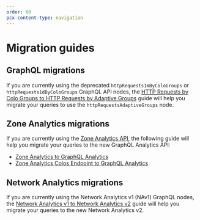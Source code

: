 ```yaml
---
order: 60
pcx-content-type: navigation
---
```


# Migration guides

## GraphQL migrations

If you are currently using the deprecated `httpRequests1mByColoGroups` or `httpRequests1dByColoGroups` GraphQL API nodes, the [HTTP Requests by Colo Groups to HTTP Requests by Adaptive Groups](/graphql-api/migration-guides/graphql-api-analytics/) guide will help you migrate your queries to use the `httpRequestsAdaptiveGroups` node.

## Zone Analytics migrations

If you are currently using the [Zone Analytics API](https://api.cloudflare.com/#zone-analytics-properties), the following guide will help you migrate your queries to the new GraphQL Analytics API:

*   [Zone Analytics to GraphQL Analytics](/graphql-api/migration-guides/zone-analytics/)
*   [Zone Analytics Colos Endpoint to GraphQL Analytics](/graphql-api/migration-guides/zone-analytics-colos/)

## Network Analytics migrations

If you are currently using the Network Analytics v1 (NAv1) GraphQL nodes, the [Network Analytics v1 to Network Analytics v2](/graphql-api/migration-guides/network-analytics-v2) guide will help you migrate your queries to the new Network Analytics v2.

